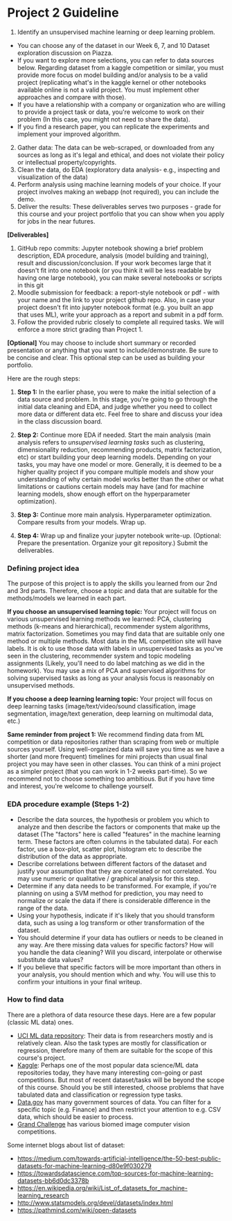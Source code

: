 # Project 2 Guideline

1. Identify an unsupervised machine learning or deep learning problem. 
- You can choose any of the dataset in our Week 6, 7, and 10 Dataset exploration discussion on Piazza. 
- If you want to explore more selections, you can refer to data sources below. Regarding dataset from a kaggle competition or similar, you must provide more focus on model building and/or analysis to be a valid project (replicating what's in the kaggle kernel or other notebooks available online is not a valid project. You must implement other approaches and compare with those).
- If you have a relationship with a company or organization who are willing to provide a project task or data, you're welcome to work on their problem (In this case, you might not need to share the data). 
- If you find a research paper, you can replicate the experiments and implement your improved algorithm.
2. Gather data: The data can be web-scraped, or downloaded from any sources as long as it's legal and ethical, and does not violate their policy or intellectual property/copyrights.
3. Clean the data, do EDA (exploratory data analysis- e.g., inspecting and visualization of the data)
4. Perform analysis using machine learning models of your choice. If your project involves making an webapp (not required), you can include the demo.
5. Deliver the results: These deliverables serves two purposes - grade for this course and your project portfolio that you can show when you apply for jobs in the near futures.

**[Deliverables]** 
1. GitHub repo commits: Jupyter notebook showing a brief problem description, EDA procedure, analysis (model building and training), result and discussion/conclusion. If your work becomes large that it doesn't fit into one notebook (or you think it will be less readable by having one large notebook), you can make several notebooks or scripts in this git
2. Moodle submission for feedback: a report-style notebook or pdf - with your name and the link to your project github repo. Also, in case your project doesn't fit into jupyter notebook format (e.g. you built an app that uses ML), write your approach as a report and submit in a pdf form.
3. Follow the provided rubric closely to complete all required tasks. We will enforce a more strict grading than Project 1.

**[Optional]** You may choose to include short summary or recorded presentation or anything that you want to include/demonstrate. Be sure to be concise and clear. This optional step can be used as building your portfolio.

Here are the rough steps:         

1. **Step 1:** In the earlier phase, you were to make the initial selection of a data source and problem. In this stage, you're going to go through the initial data cleaning and EDA, and judge whether you need to collect more data or different data etc. Feel free to share and discuss your idea in the class discussion board.

2. **Step 2:** Continue more EDA if needed. Start the main analysis (main analysis refers to *unsupervised learning tasks* such as  clustering, dimensionality reduction, recommending products, matrix factorization, etc) or start building your deep learning models. Depending on your tasks, you may have one model or more. Generally, it is deemed to be a higher quality project if you compare multiple models and show your understanding of why certain model works better than the other or what limitations or cautions certain models may have (and for machine learning models, show enough effort on the hyperparameter optimization).

3. **Step 3:** Continue more main analysis. Hyperparameter optimization. Compare results from your models. Wrap up.

4. **Step 4:** Wrap up and finalize your jupyter notebook write-up. (Optional: Prepare the presentation. Organize your git repository.) Submit the deliverables.

### Defining project idea
The purpose of this project is to apply the skills you learned from our 2nd and 3rd parts. Therefore, choose a topic and data that are suitable for the methods/models we learned in each part. 

**If you choose an unsupervised learning topic:** Your project will focus on various unsupervised learning methods we learned: PCA, clustering methods (k-means and hierarchical), recommender system algorithms, matrix factorization. Sometimes you may find data that are suitable only one method or multiple methods. Most data in the ML competition site will have labels. It is ok to use those data with labels in unsupervised tasks as you've seen in the clustering, recommender system and topic modeling assignments (Likely, you'll need to do label matching as we did in the homework). You may use a mix of PCA and supervised algorithms for solving supervised tasks as long as your analysis focus is reasonably on unsupervised methods.

**If you choose a deep learning learning topic:** Your project will focus on deep learning tasks (image/text/video/sound classification, image segmentation, image/text generation, deep learning on multimodal data, etc.)

**Same reminder from project 1:** We recommend finding data from ML competition or data repositories rather than scraping from web or multiple sources yourself. Using well-organized data will save you time as we have a shorter (and more frequent) timelines for mini projects than usual final project you may have seen in other classes. You can think of a mini project as a simpler project (that you can work in 1-2 weeks part-time). So we recommend not to choose something too ambitious. But if you have time and interest, you're welcome to challenge yourself.

### EDA procedure example (Steps 1-2)
- Describe the data sources, the hypothesis or problem you which to analyze and then describe the factors or components that make up the dataset (The "factors" here is called "features" in the machine learning term. These factors are often columns in the tabulated data). For each factor, use a box-plot, scatter plot, histogram etc to describe the distribution of the data as appropriate.
- Describe correlations between different factors of the dataset and justify your assumption that they are correlated or not correlated. You may use numeric or qualitative / graphical analysis for this step.
- Determine if any data needs to be transformed. For example, if you're planning on using a SVM method for prediction, you may need to normalize or scale the data if there is considerable difference in the range of the data.
- Using your hypothesis, indicate if it's likely that you should transform data, such as using a log transform or other transformation of the dataset.
- You should determine if your data has outliers or needs to be cleaned in any way. Are there missing data values for specific factors? How will you handle the data cleaning? Will you discard, interpolate or otherwise substitute data values?
- If you believe that specific factors will be more important than others in your analysis, you should mention which and why. You will use this to confirm your intuitions in your final writeup.

### How to find data
There are a plethora of data resource these days. Here are a few popular (classic ML data) ones.     
- [UCI ML data repository](https://archive.ics.uci.edu/ml/datasets.php): Their data is from researchers mostly and is relatively clean. Also the task types are mostly for classification or regression, therefore many of them are suitable for the scope of this course's project.     
- [Kaggle](https://www.kaggle.com/): Perhaps one of the most popular data science/ML data repositories today, they have many interesting con-going or past competitions. But most of recent dataset/tasks will be beyond the scope of this course. Should you be still interested, choose problems that have tabulated data and classification or regression type tasks.     
- [Data.gov](https://www.data.gov/) has many government sources of data. You can filter for a specific topic (e.g. Finance) and then restrict your attention to e.g. CSV data, which should be easier to process.
- [Grand Challenge](https://grand-challenge.org/) has various biomed image computer vision competitions.

Some internet blogs about list of dataset:     
- https://medium.com/towards-artificial-intelligence/the-50-best-public-datasets-for-machine-learning-d80e9f030279
- https://towardsdatascience.com/top-sources-for-machine-learning-datasets-bb6d0dc3378b
- https://en.wikipedia.org/wiki/List_of_datasets_for_machine-learning_research
- http://www.statsmodels.org/devel/datasets/index.html
- https://pathmind.com/wiki/open-datasets
